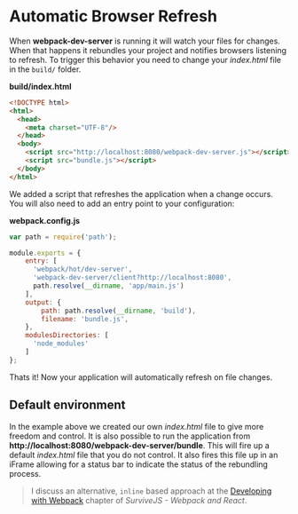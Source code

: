 # Automatic Browser Refresh

When **webpack-dev-server** is running it will watch your files for changes. When that happens it rebundles your project and notifies browsers listening to refresh. To trigger this behavior you need to change your *index.html* file in the `build/` folder.

**build/index.html**

```html
<!DOCTYPE html>
<html>
  <head>
    <meta charset="UTF-8"/>
  </head>
  <body>
    <script src="http://localhost:8080/webpack-dev-server.js"></script>
    <script src="bundle.js"></script>
  </body>
</html>
```

We added a script that refreshes the application when a change occurs. You will also need to add an entry point to your configuration:

**webpack.config.js**

```javascript
var path = require('path');

module.exports = {
    entry: [
      'webpack/hot/dev-server',
      'webpack-dev-server/client?http://localhost:8080',
      path.resolve(__dirname, 'app/main.js')
    ],
    output: {
        path: path.resolve(__dirname, 'build'),
        filename: 'bundle.js',
    },
    modulesDirectories: [
      'node_modules'
    ]
};
```

Thats it! Now your application will automatically refresh on file changes.

## Default environment

In the example above we created our own *index.html* file to give more freedom and control. It is also possible to run the application from **http://localhost:8080/webpack-dev-server/bundle**. This will fire up a default *index.html* file that you do not control. It also fires this file up in an iFrame allowing for a status bar to indicate the status of the rebundling process.

> I discuss an alternative, `inline` based approach at the [Developing with Webpack](http://survivejs.com/webpack_react/developing_with_webpack/) chapter of *SurviveJS - Webpack and React*.

